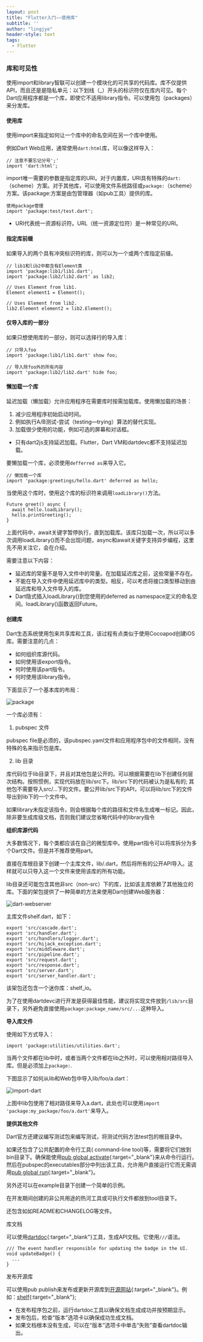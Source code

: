 ```yaml
---
layout: post
title: "Flutter入门——使用库"
subtitle: ''
author: "lingjye"
header-style: text
tags:
  - Flutter
---
```


### 库和可见性

使用import和library智联可以创建一个模块化的可共享的代码库。库不仅提供API，而且还是是隐私单元：以下划线（_）开头的标识符仅在库内可见。每个Dart应用程序都是一个库，即使它不适用library指令。可以使用包（packages）来分发库。

#### 使用库

使用import来指定如何让一个库中的命名空间在另一个库中使用。

例如Dart Web应用，通常使用`dart:html`库，可以像这样导入：

```
// 注意不要忘记分号';'
import 'dart:html';
```

import唯一需要的参数是指定库的URI。对于内置库，URI具有特殊的`dart:`（scheme）方案。对于其他库，可以使用文件系统路径或`package:`（scheme）方案。该package:方案是由包管理器（如pub工具）提供的库。

```
使用package管理
import 'package:test/test.dart';
```

* URI代表统一资源标识符。URL（统一资源定位符）是一种常见的URI。

#### 指定库前缀

如果导入的两个具有冲突标识符的库，则可以为一个或两个库指定前缀。

```
// lib1和lib2中都含有Element类
import 'package:lib1/lib1.dart';
import 'package:lib2/lib2.dart' as lib2;

// Uses Element from lib1.
Element element1 = Element();

// Uses Element from lib2.
lib2.Element element2 = lib2.Element();
```

#### 仅导入库的一部分

如果只想使用库的一部分，则可以选择行的导入库：

```
// 只导入foo
import 'package:lib1/lib1.dart' show foo;

// 导入除foo外的所有内容
import 'package:lib2/lib2.dart' hide foo;
```

#### 懒加载一个库

延迟加载（懒加载）允许应用程序在需要库时按需加载库。使用懒加载的场景：

1. 减少应用程序初始启动时间。
2. 例如执行A/B测试-尝试（testing—trying）算法的替代实现。
3. 加载很少使用的功能，例如可选的屏幕和对话框。

* 只有dart2js支持延迟加载。Flutter，Dart VM和dartdevc都不支持延迟加载。

要懒加载一个库，必须使用`defferred as`来导入它。

```
// 懒加载一个库
import 'package:greetings/hello.dart' deferred as hello;
```

当使用这个库时，使用这个库的标识符来调用`loadLibrary()`方法。

```
Future greet() async {
  await hello.loadLibrary();
  hello.printGreeting();
}
```

上面代码中，await关键字暂停执行，直到加载库。该库只加载一次，所以可以多次调用loadLibrary()而不会出现问题，async和await关键字支持异步编程，这里先不用关注它，会在介绍。

需要注意以下内容：

* 延迟库的常量不是导入文件中的常量。在加载延迟库之前，这些常量不存在。
* 不能在导入文件中使用延迟库中的类型。相反，可以考虑将接口类型移动到由延迟库和导入文件导入的库。
* Dart隐式插入loadLibrary()到您使用的deferred as namespace定义的命名空间。loadLibrary()函数返回Future。

#### 创建库

Dart生态系统使用包来共享库和工具，该过程有点类似于使用Cocoapod创建iOS库。需要注意的几点：

* 如何组织库源代码。
* 如何使用该export指令。
* 何时使用该part指令。
* 何时使用该library指令。

下面显示了一个基本库的布局：

![package](https://dart.dev/assets/libraries/simple-lib2-81ebdc20fdb53d3abbc4364956141eb0f6f8f275d1636064fc3e1db959b93c1a.png)

一个库必须有：

1. pubspec 文件

pubspec file是必须的，该pubspec.yaml文件和应用程序包中的文件相同，没有特殊的名来指示包是库。

2. lib 目录

库代码位于lib目录下，并且对其他包是公开的。可以根据需要在lib下创建任何层次结构。按照惯例，实现代码放在lib/src下。lib/src下的代码被认为是私有的; 其他包不需要导入src/...下的文件。要公开lib/src下的API，可以将lib/src下的文件导出到lib下的一个文件中。

如果library未指定该指令，则会根据每个库的路径和文件名生成唯一标记。因此，除非要生成库级文档，否则我们建议您省略代码中的library指令
 
**组织库源代码**

大多数情况下，每个类都应该在自己的微型库中。使用part指令可以将库拆分为多个Dart文件。但是并不推荐使用part。

直接在库根目录下创建一个主库文件，lib/<package-name>.dart，然后将所有的公开API导入。这样就可以只导入这一个文件来使用该库的所有功能。

lib目录还可能包含其他非src（non-src）下的库，比如该主库依赖了其他独立的库。下面的架包提供了一种简单的方法来使用Dart创建Web服务器：

![dart-webserver](https://dart.dev/assets/libraries/shelf-02e5fd43b660fcef7dbe6a883c40159e0379c8ee2088288ca60ed7dc8781bafd.png)

主库文件shelf.dart，如下：

```
export 'src/cascade.dart';
export 'src/handler.dart';
export 'src/handlers/logger.dart';
export 'src/hijack_exception.dart';
export 'src/middleware.dart';
export 'src/pipeline.dart';
export 'src/request.dart';
export 'src/response.dart';
export 'src/server.dart';
export 'src/server_handler.dart';
```

该架包还包含一个迷你库：shelf_io。

为了在使用dartdevc进行开发是获得最佳性能，建议将实现文件放到`/lib/src`目录下，另外避免直接使用`package:package_name/src/...`这种导入。

**导入库文件**

使用如下方式导入：

```
import 'package:utilities/utilities.dart';
```

当两个文件都在lib中时，或者当两个文件都在lib之外时，可以使用相对路径导入库。但是必须加上`package:`.

下图显示了如何从lib和Web包中导入lib/foo/a.dart：

![import-dart](https://dart.dev/assets/libraries/import-lib-rules-e1777e235dd56aa23f770babcccedb6a12be80af2c3e63065640b889d78be595.png)

上图中lib包使用了相对路径来导入a.dart，此处也可以使用`import 'package:my_package/foo/a.dart'`来导入。


**提供其他文件**

Dart官方还建议编写测试包来编写测试，将测试代码方法test包的根目录中。

如果还包含了公共配置的命令行工具( command-line tool)等，需要将它们放到bin目录下。确保能使用[pub global activate](https://dart.dev/tools/pub/cmd/pub-global#activating-a-package){:target="_blank"}来从命令行运行。然后在pubspec的executables部分中列出该工具，允许用户直接运行它而无需调用[pub global run](https://dart.dev/tools/pub/cmd/pub-global#running-a-script-using-pub-global-run){:target="_blank"}。

另外还可以在example目录下创建一个简单的示例。

在开发期间创建的非公共用途的热河工具或可执行文件都放到tool目录下。

还包含如如README和CHANGELOG等文件。

库文档

可以使用[dartdoc](https://github.com/dart-lang/dartdoc#dartdoc){:target="_blank"}工具，生成API文档。它使用`///`语法。

```
/// The event handler responsible for updating the badge in the UI.
void updateBadge() {
  ...
}
```

发布开源库

可以使用pub publish来发布或更新开源库到[开源网站](https://pub.dev/){:target="_blank"}。例如：[shelf](https://pub.dev/packages/shelf){:target="_blank"};

* 在发布程序包之前，运行dartdoc工具以确保文档生成成功并按预期显示。
* 发布包后，检查“版本”选项卡以确保成功生成文档。
* 如果文档根本没有生成，可以在“版本”选项卡中单击“失败”查看dartdoc输出。

